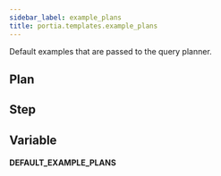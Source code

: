 ```yaml
---
sidebar_label: example_plans
title: portia.templates.example_plans
---
```


Default examples that are passed to the query planner.


## Plan

## Step

## Variable

#### DEFAULT\_EXAMPLE\_PLANS

